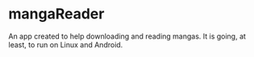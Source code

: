 mangaReader
===========

An app created to help downloading and reading mangas. It is going, at least, to run on Linux and Android.
